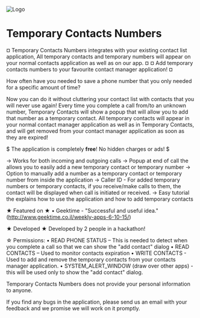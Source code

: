 
![Logo](https://i.imgur.com/I0BOx5Z.png)


# Temporary Contacts Numbers

¤ Temporary Contacts Numbers integrates with your existing contact list application, All temporary contacts and temporary numbers will appear on your normal contacts application as well as on our app. ¤
¤ Add temporary contacts numbers to your favourite contact manager application! ¤

How often have you needed to save a phone number that you only needed for a specific amount of time?

Now you can do it without cluttering your contact list with contacts that you will never use again!
Every time you complete a call from/to an unknown number, Temporary Contacts will show a popup that will allow you to add that number as a temporary contact. All temporary contacts will appear in your normal contact manager application as well as in Temporary Contacts, and will get removed from your contact manager application as soon as they are expired!

$ The application is completely <b>free</b>! No hidden charges or ads! $

→ Works for both incoming and outgoing calls
→ Popup at end of call the allows you to easily add a new temporary contact or temporary number
→ Option to manually add a number as a temporary contact or temporary number from inside the application
→ Caller ID - For added temporary numbers or temporary contacts, if you receive/make calls to them, the contact will be displayed when call is initiated or received.
→ Easy tutorial the explains how to use the application and how to add temporary contacts

★ Featured on ★
• Geektime - "Successful and useful idea." (http://www.geektime.co.il/weekly-apps-6-10-15/)

★ Developed ★
Developed by 2 people in a hackathon!

☆ Permissions:
• READ PHONE STATUS – This is needed to detect when you complete a call so that we can show the "add contact" dialog
• READ CONTACTS – Used to monitor contacts expiration
• WRITE CONTACTS - Used to add and remove the temporary contacts from your contacts manager application.
• SYSTEM_ALERT_WINDOW (draw over other apps) - this will be used only to show the "add contact" dialog.

Temporary Contacts Numbers does not provide your personal information to anyone.

If you find any bugs in the application, please send us an email with your feedback and we promise we will work on it promptly.

